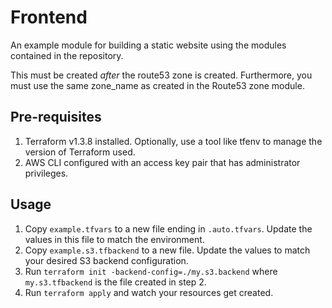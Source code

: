 # Frontend

An example module for building a static website using the modules contained in the repository.

This must be created _after_ the route53 zone is created. Furthermore, you must use the same zone_name as created in the Route53 zone module.

## Pre-requisites

1. Terraform v1.3.8 installed. Optionally, use a tool like tfenv to manage the version of Terraform used.
2. AWS CLI configured with an access key pair that has administrator privileges.

## Usage

1. Copy `example.tfvars` to a new file ending in `.auto.tfvars`. Update the values in this file to match the environment.
2. Copy `example.s3.tfbackend` to a new file. Update the values to match your desired S3 backend configuration.
3. Run `terraform init -backend-config=./my.s3.backend` where `my.s3.tfbackend` is the file created in step 2.
4. Run `terraform apply` and watch your resources get created.
